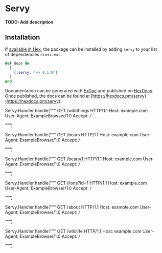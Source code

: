 # Servy

**TODO: Add description**

## Installation

If [available in Hex](https://hex.pm/docs/publish), the package can be installed
by adding `servy` to your list of dependencies in `mix.exs`:

```elixir
def deps do
  [
    {:servy, "~> 0.1.0"}
  ]
end
```

Documentation can be generated with [ExDoc](https://github.com/elixir-lang/ex_doc)
and published on [HexDocs](https://hexdocs.pm). Once published, the docs can
be found at [https://hexdocs.pm/servy](https://hexdocs.pm/servy).

Servy.Handler.handle("""
GET /wildthings HTTP/1.1
Host: example.com
User-Agent: ExampleBrowser/1.0
Accept: */*

""")

Servy.Handler.handle("""
GET /bears HTTP/1.1
Host: example.com
User-Agent: ExampleBrowser/1.0
Accept: */*

""")

Servy.Handler.handle("""
GET /bears/1 HTTP/1.1
Host: example.com
User-Agent: ExampleBrowser/1.0
Accept: */*

""")

Servy.Handler.handle("""
GET /lions?id=1 HTTP/1.1
Host: example.com
User-Agent: ExampleBrowser/1.0
Accept: */*

""")

Servy.Handler.handle("""
GET /about HTTP/1.1
Host: example.com
User-Agent: ExampleBrowser/1.0
Accept: */*

""")

Servy.Handler.handle("""
GET /wildlife HTTP/1.1
Host: example.com
User-Agent: ExampleBrowser/1.0
Accept: */*

""")